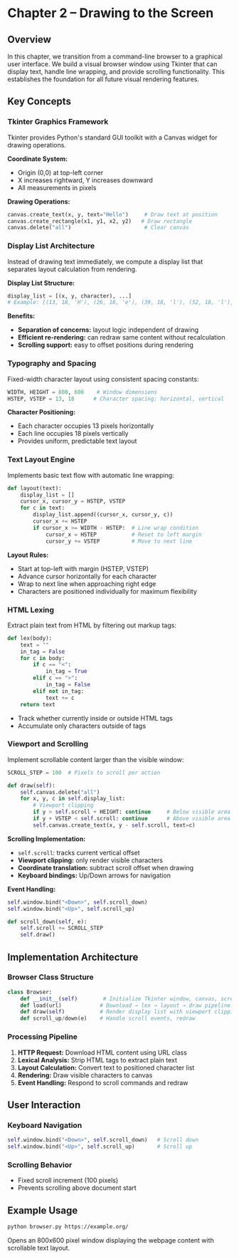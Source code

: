 # Chapter 2 – Drawing to the Screen

## Overview
In this chapter, we transition from a command-line browser to a graphical user interface. We build a visual browser window using Tkinter that can display text, handle line wrapping, and provide scrolling functionality. This establishes the foundation for all future visual rendering features.

## Key Concepts

### Tkinter Graphics Framework
Tkinter provides Python's standard GUI toolkit with a Canvas widget for drawing operations.

**Coordinate System:**
- Origin (0,0) at top-left corner
- X increases rightward, Y increases downward
- All measurements in pixels

**Drawing Operations:**
```python
canvas.create_text(x, y, text="Hello")     # Draw text at position
canvas.create_rectangle(x1, y1, x2, y2)   # Draw rectangle
canvas.delete("all")                       # Clear canvas
```

### Display List Architecture
Instead of drawing text immediately, we compute a display list that separates layout calculation from rendering.

**Display List Structure:**
```python
display_list = [(x, y, character), ...]
# Example: [(13, 18, 'H'), (26, 18, 'e'), (39, 18, 'l'), (52, 18, 'l'), (65, 18, 'o')]
```

**Benefits:**
- **Separation of concerns:** layout logic independent of drawing
- **Efficient re-rendering:** can redraw same content without recalculation
- **Scrolling support:** easy to offset positions during rendering

### Typography and Spacing
Fixed-width character layout using consistent spacing constants:

```python
WIDTH, HEIGHT = 800, 600    # Window dimensions
HSTEP, VSTEP = 13, 18      # Character spacing: horizontal, vertical
```

**Character Positioning:**
- Each character occupies 13 pixels horizontally
- Each line occupies 18 pixels vertically
- Provides uniform, predictable text layout

### Text Layout Engine
Implements basic text flow with automatic line wrapping:

```python
def layout(text):
    display_list = []
    cursor_x, cursor_y = HSTEP, VSTEP
    for c in text:
        display_list.append((cursor_x, cursor_y, c))
        cursor_x += HSTEP
        if cursor_x >= WIDTH - HSTEP:  # Line wrap condition
            cursor_x = HSTEP           # Reset to left margin
            cursor_y += VSTEP          # Move to next line
```

**Layout Rules:**
- Start at top-left with margin (HSTEP, VSTEP)
- Advance cursor horizontally for each character
- Wrap to next line when approaching right edge
- Characters are positioned individually for maximum flexibility

### HTML Lexing
Extract plain text from HTML by filtering out markup tags:

```python
def lex(body):
    text = ""
    in_tag = False
    for c in body:
        if c == "<":
            in_tag = True
        elif c == ">":
            in_tag = False
        elif not in_tag:
            text += c
    return text
```
- Track whether currently inside or outside HTML tags
- Accumulate only characters outside of tags

### Viewport and Scrolling
Implement scrollable content larger than the visible window:

```python
SCROLL_STEP = 100  # Pixels to scroll per action

def draw(self):
    self.canvas.delete("all")
    for x, y, c in self.display_list:
        # Viewport clipping
        if y > self.scroll + HEIGHT: continue     # Below visible area
        if y + VSTEP < self.scroll: continue      # Above visible area
        self.canvas.create_text(x, y - self.scroll, text=c)
```

**Scrolling Implementation:**
- `self.scroll`: tracks current vertical offset
- **Viewport clipping:** only render visible characters
- **Coordinate translation:** subtract scroll offset when drawing
- **Keyboard bindings:** Up/Down arrows for navigation

**Event Handling:**
```python
self.window.bind("<Down>", self.scroll_down)
self.window.bind("<Up>", self.scroll_up)

def scroll_down(self, e):
    self.scroll += SCROLL_STEP
    self.draw()
```

## Implementation Architecture

### Browser Class Structure
```python
class Browser:
    def __init__(self)        # Initialize Tkinter window, canvas, scroll state
    def load(url)            # Download → lex → layout → draw pipeline
    def draw(self)           # Render display list with viewport clipping
    def scroll_up/down(e)    # Handle scroll events, redraw
```

### Processing Pipeline
1. **HTTP Request:** Download HTML content using URL class
2. **Lexical Analysis:** Strip HTML tags to extract plain text
3. **Layout Calculation:** Convert text to positioned character list
4. **Rendering:** Draw visible characters to canvas
5. **Event Handling:** Respond to scroll commands and redraw

## User Interaction

### Keyboard Navigation
```python
self.window.bind("<Down>", self.scroll_down)   # Scroll down
self.window.bind("<Up>", self.scroll_up)       # Scroll up
```

### Scrolling Behavior
- Fixed scroll increment (100 pixels)
- Prevents scrolling above document start

## Example Usage

```bash
python browser.py https://example.org/
```

Opens an 800x600 pixel window displaying the webpage content with scrollable text layout.